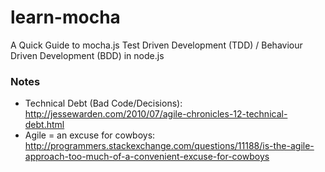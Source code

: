 learn-mocha
===========

A Quick Guide to mocha.js Test Driven Development (TDD) / Behaviour Driven Development (BDD) in node.js




### Notes

- Technical Debt (Bad Code/Decisions): http://jessewarden.com/2010/07/agile-chronicles-12-technical-debt.html
- Agile = an excuse for cowboys: http://programmers.stackexchange.com/questions/11188/is-the-agile-approach-too-much-of-a-convenient-excuse-for-cowboys
    